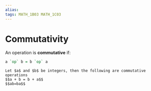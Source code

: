 ```yaml
---
alias:
tags: MATH_1B03 MATH_1C03
---
```

# Commutativity
An operation is **commutative** if:
```haskell
a `op` b = b `op` a
```

```ad-example
Let $a$ and $b$ be integers, then the following are commutative operations
$$a + b = b + a$$
$$ab=ba$$
```